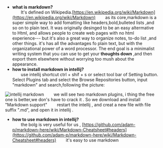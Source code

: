 - **what is markdown?** <br>
 &emsp;&emsp;It's defined on Wikipedia.[https://en.wikipedia.org/wiki/Markdown](https://en.wikipedia.org/wiki/Markdown)
 &emsp;&emsp;as its core,markdown is a super simple way to add fomatting like headers,bold,bulleted lists ,and so on to plain text. It was originally desinged to be an easy altermative to Html, and allows people to create web pages with no html experience--- but it's also a great way to organize notes, to-do list ,and other things. it's has all the advantages fo plain text, but with the organizational power of a word processor. The end goal is a minimalist writing system that you can use to get your **thoughts down** ,and then export them elsewhere without worrying too mush about the appearance.
 - **how to install markdown in intellij?** <br>
	 &emsp;&emsp;use intellij shortcut ctrl + shif + s or select tool bar of Setting button. Select Plugins tab and select the  Browse Repositories  button, input "markdown"  and search,following the picture:

 ![intellij markdown](http://img.blog.csdn.net/20171123153707730?watermark/2/text/aHR0cDovL2Jsb2cuY3Nkbi5uZXQvbG92ZXN1bW1lcmZvcmV2ZXI=/font/5a6L5L2T/fontsize/400/fill/I0JBQkFCMA==/dissolve/70/gravity/SouthEast)
 &emsp;&emsp;we will see two markdown plugins, i thing the free one is better,we don's have to crack it . So we download  and  install  "Markdown support"
 &emsp;&emsp;restart the intellij , and creat a new file with file suffix ".md", and open it in intellij .

 - **how to use markdown in intellij?**<br>
 &emsp;&emsp;the bolg is very useful for us , [https://github.com/adam-p/markdown-here/wiki/Markdown-Cheatsheet#headers](https://github.com/adam-p/markdown-here/wiki/Markdown-Cheatsheet#headers)
 &emsp;&emsp;it's easy to use markdown